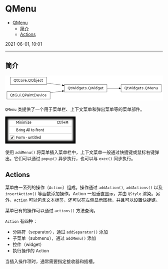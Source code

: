 # QMenu

- [QMenu](#qmenu)
  - [简介](#简介)
  - [Actions](#actions)

2021-06-01, 10:01
***

## 简介

![](images/2021-06-01-09-51-03.png)

`QMenu` 类提供了一个用于菜单栏、上下文菜单和弹出菜单等的菜单部件。

![](images/2021-06-01-09-51-47.png)

使用 `addMenu()` 将菜单插入菜单栏中，上下文菜单一般通过快捷键或鼠标右键弹出。它们可以通过 `popup()` 异步执行，也可以与 `exec()` 同步执行。

## Actions

菜单由一系列的操作（`Action`）组成。操作通过 `addAction()`, `addActions()` 以及 `insertAction()` 等函数添加操作。Action 一般垂直显示，并由 `QStyle` 渲染。另外，`Action` 可以包含文本标签，还可以在左侧显示图标，并且可以设置快捷键。

菜单已有的操作可以通过 `actions()` 方法查询。

`Action` 有四种：

- 分隔符（separator），通过 `addSeparator()` 添加
- 子菜单（submenu），通过 `addMenu()` 添加
- 控件（widget）
- 执行操作的 Action

当插入操作项时，通常需要指定接收器和插槽。